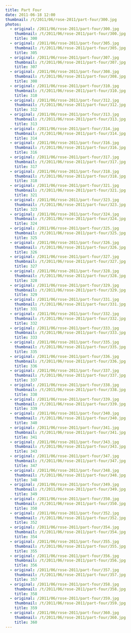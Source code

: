 ```yaml
---
title: Part Four
date: 2011-06-18 12:00
thumbnail: /t/2011/06/rose-2011/part-four/300.jpg
photos:
  - original: /2011/06/rose-2011/part-four/300.jpg
    thumbnail: /t/2011/06/rose-2011/part-four/300.jpg
    title: 300
  - original: /2011/06/rose-2011/part-four/305.jpg
    thumbnail: /t/2011/06/rose-2011/part-four/305.jpg
    title: 305
  - original: /2011/06/rose-2011/part-four/307.jpg
    thumbnail: /t/2011/06/rose-2011/part-four/307.jpg
    title: 307
  - original: /2011/06/rose-2011/part-four/308.jpg
    thumbnail: /t/2011/06/rose-2011/part-four/308.jpg
    title: 308
  - original: /2011/06/rose-2011/part-four/310.jpg
    thumbnail: /t/2011/06/rose-2011/part-four/310.jpg
    title: 310
  - original: /2011/06/rose-2011/part-four/312.jpg
    thumbnail: /t/2011/06/rose-2011/part-four/312.jpg
    title: 312
  - original: /2011/06/rose-2011/part-four/313.jpg
    thumbnail: /t/2011/06/rose-2011/part-four/313.jpg
    title: 313
  - original: /2011/06/rose-2011/part-four/314.jpg
    thumbnail: /t/2011/06/rose-2011/part-four/314.jpg
    title: 314
  - original: /2011/06/rose-2011/part-four/316.jpg
    thumbnail: /t/2011/06/rose-2011/part-four/316.jpg
    title: 316
  - original: /2011/06/rose-2011/part-four/317.jpg
    thumbnail: /t/2011/06/rose-2011/part-four/317.jpg
    title: 317
  - original: /2011/06/rose-2011/part-four/318.jpg
    thumbnail: /t/2011/06/rose-2011/part-four/318.jpg
    title: 318
  - original: /2011/06/rose-2011/part-four/321.jpg
    thumbnail: /t/2011/06/rose-2011/part-four/321.jpg
    title: 321
  - original: /2011/06/rose-2011/part-four/323.jpg
    thumbnail: /t/2011/06/rose-2011/part-four/323.jpg
    title: 323
  - original: /2011/06/rose-2011/part-four/324.jpg
    thumbnail: /t/2011/06/rose-2011/part-four/324.jpg
    title: 324
  - original: /2011/06/rose-2011/part-four/325.jpg
    thumbnail: /t/2011/06/rose-2011/part-four/325.jpg
    title: 325
  - original: /2011/06/rose-2011/part-four/326.jpg
    thumbnail: /t/2011/06/rose-2011/part-four/326.jpg
    title: 326
  - original: /2011/06/rose-2011/part-four/327.jpg
    thumbnail: /t/2011/06/rose-2011/part-four/327.jpg
    title: 327
  - original: /2011/06/rose-2011/part-four/328.jpg
    thumbnail: /t/2011/06/rose-2011/part-four/328.jpg
    title: 328
  - original: /2011/06/rose-2011/part-four/329.jpg
    thumbnail: /t/2011/06/rose-2011/part-four/329.jpg
    title: 329
  - original: /2011/06/rose-2011/part-four/331.jpg
    thumbnail: /t/2011/06/rose-2011/part-four/331.jpg
    title: 331
  - original: /2011/06/rose-2011/part-four/332.jpg
    thumbnail: /t/2011/06/rose-2011/part-four/332.jpg
    title: 332
  - original: /2011/06/rose-2011/part-four/333.jpg
    thumbnail: /t/2011/06/rose-2011/part-four/333.jpg
    title: 333
  - original: /2011/06/rose-2011/part-four/335.jpg
    thumbnail: /t/2011/06/rose-2011/part-four/335.jpg
    title: 335
  - original: /2011/06/rose-2011/part-four/336.jpg
    thumbnail: /t/2011/06/rose-2011/part-four/336.jpg
    title: 336
  - original: /2011/06/rose-2011/part-four/337.jpg
    thumbnail: /t/2011/06/rose-2011/part-four/337.jpg
    title: 337
  - original: /2011/06/rose-2011/part-four/338.jpg
    thumbnail: /t/2011/06/rose-2011/part-four/338.jpg
    title: 338
  - original: /2011/06/rose-2011/part-four/339.jpg
    thumbnail: /t/2011/06/rose-2011/part-four/339.jpg
    title: 339
  - original: /2011/06/rose-2011/part-four/340.jpg
    thumbnail: /t/2011/06/rose-2011/part-four/340.jpg
    title: 340
  - original: /2011/06/rose-2011/part-four/341.jpg
    thumbnail: /t/2011/06/rose-2011/part-four/341.jpg
    title: 341
  - original: /2011/06/rose-2011/part-four/343.jpg
    thumbnail: /t/2011/06/rose-2011/part-four/343.jpg
    title: 343
  - original: /2011/06/rose-2011/part-four/347.jpg
    thumbnail: /t/2011/06/rose-2011/part-four/347.jpg
    title: 347
  - original: /2011/06/rose-2011/part-four/348.jpg
    thumbnail: /t/2011/06/rose-2011/part-four/348.jpg
    title: 348
  - original: /2011/06/rose-2011/part-four/349.jpg
    thumbnail: /t/2011/06/rose-2011/part-four/349.jpg
    title: 349
  - original: /2011/06/rose-2011/part-four/350.jpg
    thumbnail: /t/2011/06/rose-2011/part-four/350.jpg
    title: 350
  - original: /2011/06/rose-2011/part-four/352.jpg
    thumbnail: /t/2011/06/rose-2011/part-four/352.jpg
    title: 352
  - original: /2011/06/rose-2011/part-four/354.jpg
    thumbnail: /t/2011/06/rose-2011/part-four/354.jpg
    title: 354
  - original: /2011/06/rose-2011/part-four/355.jpg
    thumbnail: /t/2011/06/rose-2011/part-four/355.jpg
    title: 355
  - original: /2011/06/rose-2011/part-four/356.jpg
    thumbnail: /t/2011/06/rose-2011/part-four/356.jpg
    title: 356
  - original: /2011/06/rose-2011/part-four/357.jpg
    thumbnail: /t/2011/06/rose-2011/part-four/357.jpg
    title: 357
  - original: /2011/06/rose-2011/part-four/358.jpg
    thumbnail: /t/2011/06/rose-2011/part-four/358.jpg
    title: 358
  - original: /2011/06/rose-2011/part-four/359.jpg
    thumbnail: /t/2011/06/rose-2011/part-four/359.jpg
    title: 359
  - original: /2011/06/rose-2011/part-four/360.jpg
    thumbnail: /t/2011/06/rose-2011/part-four/360.jpg
    title: 360
---
```

